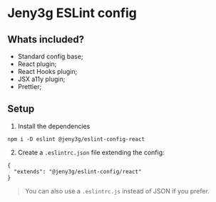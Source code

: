 # Jeny3g ESLint config

## Whats included?

- Standard config base;
- React plugin;
- React Hooks plugin;
- JSX a11y plugin;
- Prettier;

## Setup

1. Install the dependencies
```
npm i -D eslint @jeny3g/eslint-config-react
```

2. Create a `.eslintrc.json` file extending the config:
```
{
  "extends": "@jeny3g/eslint-config/react"
}
```

> You can also use a `.eslintrc.js` instead of JSON if you prefer.
